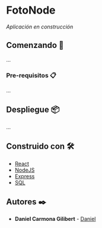 # FotoNode

_Aplicación en construcción_

## Comenzando 🚀

...

### Pre-requisitos 📋
...

## Despliegue 📦
...

## Construido con 🛠️

* [React](https://es.reactjs.org/) 
* [NodeJS](https://nodejs.org/es/)
* [Express](https://expressjs.com/es/) 
* [SQL](https://es.wikipedia.org/wiki/SQL)

## Autores ✒️

* **Daniel Carmona Gilibert** - [Daniel](https://github.com/danielcgilibert)
